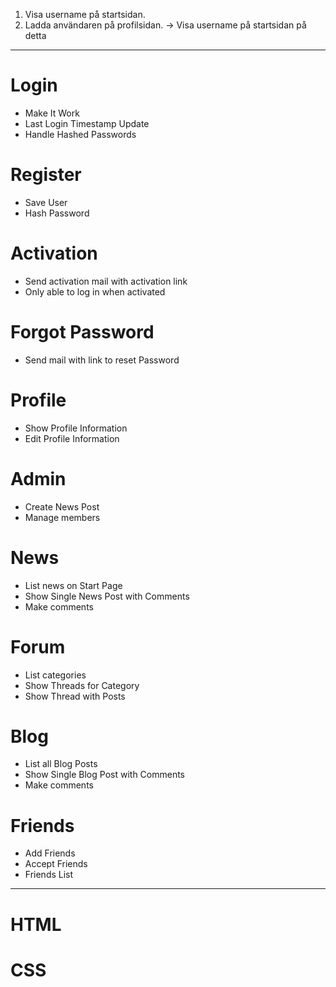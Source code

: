 
1. Visa username på startsidan. 
2. Ladda användaren på profilsidan. -> Visa username på startsidan på detta

---

# Login
* Make It Work
* Last Login Timestamp Update
* Handle Hashed Passwords

# Register
* Save User
* Hash Password

# Activation
* Send activation mail with activation link
* Only able to log in when activated

# Forgot Password
* Send mail with link to reset Password

# Profile
* Show Profile Information
* Edit Profile Information

# Admin
* Create News Post
* Manage members

# News
* List news on Start Page
* Show Single News Post with Comments
* Make comments

# Forum
* List categories
* Show Threads for Category
* Show Thread with Posts

# Blog
* List all Blog Posts
* Show Single Blog Post with Comments
* Make comments

# Friends
* Add Friends
* Accept Friends
* Friends List

___

# HTML

# CSS
